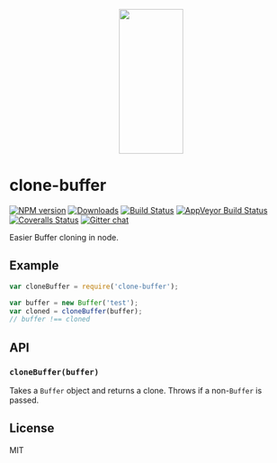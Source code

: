 <p align="center">
  <a href="http://gulpjs.com">
    <img height="257" width="114" src="https://raw.githubusercontent.com/gulpjs/artwork/master/gulp-2x.png">
  </a>
</p>

# clone-buffer

[![NPM version][npm-image]][npm-url] [![Downloads][downloads-image]][npm-url] [![Build Status][travis-image]][travis-url] [![AppVeyor Build Status][appveyor-image]][appveyor-url] [![Coveralls Status][coveralls-image]][coveralls-url] [![Gitter chat][gitter-image]][gitter-url]

Easier Buffer cloning in node.

## Example

```js
var cloneBuffer = require('clone-buffer');

var buffer = new Buffer('test');
var cloned = cloneBuffer(buffer);
// buffer !== cloned
```

## API

### `cloneBuffer(buffer)`

Takes a `Buffer` object and returns a clone.  Throws if a non-`Buffer` is passed.

## License

MIT

[downloads-image]: http://img.shields.io/npm/dm/clone-buffer.svg
[npm-url]: https://npmjs.org/package/clone-buffer
[npm-image]: http://img.shields.io/npm/v/clone-buffer.svg

[travis-url]: https://travis-ci.org/gulpjs/clone-buffer
[travis-image]: http://img.shields.io/travis/gulpjs/clone-buffer.svg?label=travis-ci

[appveyor-url]: https://ci.appveyor.com/project/gulpjs/clone-buffer
[appveyor-image]: https://img.shields.io/appveyor/ci/gulpjs/clone-buffer.svg?label=appveyor

[coveralls-url]: https://coveralls.io/r/gulpjs/clone-buffer
[coveralls-image]: http://img.shields.io/coveralls/gulpjs/clone-buffer/master.svg

[gitter-url]: https://gitter.im/gulpjs/gulp
[gitter-image]: https://badges.gitter.im/gulpjs/gulp.png
